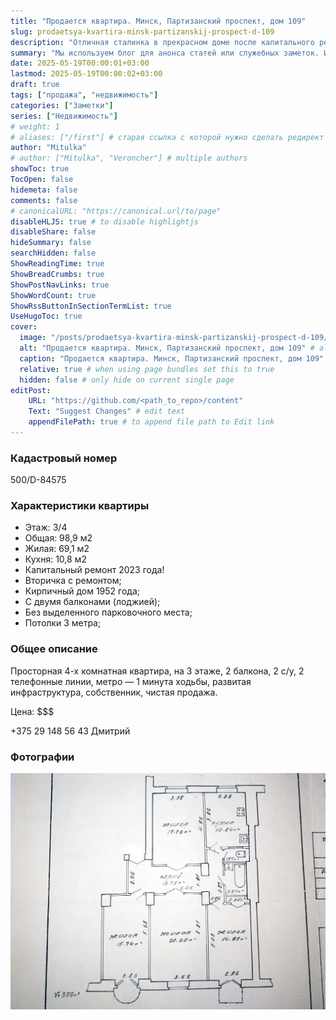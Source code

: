 ```yaml
---
title: "Продается квартира. Минск, Партизанский проспект, дом 109"
slug: prodaetsya-kvartira-minsk-partizanskij-prospect-d-109
description: "Отличная сталинка в прекрасном доме после капитального ремонта"
summary: "Мы используем блог для анонса статей или служебных заметок. Информация в них может быть не актуальной или даже не верной! Актуальную информацию смотрите в соответствующих разделах."
date: 2025-05-19T00:00:01+03:00
lastmod: 2025-05-19T00:00:02+03:00
draft: true
tags: ["продажа", "недвижимость"]
categories: ["Заметки"]
series: ["Недвижимость"]
# weight: 1
# aliases: ["/first"] # старая ссылка с которой нужно сделать редирект
author: "Mitulka"
# author: ["Mitulka", "Veroncher"] # multiple authors
showToc: true
TocOpen: false
hidemeta: false
comments: false
# canonicalURL: "https://canonical.url/to/page"
disableHLJS: true # to disable highlightjs
disableShare: false
hideSummary: false
searchHidden: false
ShowReadingTime: true
ShowBreadCrumbs: true
ShowPostNavLinks: true
ShowWordCount: true
ShowRssButtonInSectionTermList: true
UseHugoToc: true
cover:
  image: "/posts/prodaetsya-kvartira-minsk-partizanskij-prospect-d-109/img/01-prodaetsya-kvartira-minsk-partizanskij-prospect-d-109.jpg" # путь к обложке поста
  alt: "Продается квартира. Минск, Партизанский проспект, дом 109" # alt text
  caption: "Продается квартира. Минск, Партизанский проспект, дом 109" # display caption under cover
  relative: true # when using page bundles set this to true
  hidden: false # only hide on current single page
editPost:
    URL: "https://github.com/<path_to_repo>/content"
    Text: "Suggest Changes" # edit text
    appendFilePath: true # to append file path to Edit link
---
```


### Кадастровый номер 
500/D-84575

### Характеристики квартиры
- Этаж: 3/4
- Общая: 98,9 м2
- Жилая: 69,1 м2
- Кухня: 10,8 м2
- Капитальный ремонт 2023 года!
- Вторичка с ремонтом;
- Кирпичный дом 1952 года;
- С двумя балконами (лоджией);
- Без выделенного парковочного места;
- Потолки 3 метра;

### Общее описание
Просторная 4-х комнатная квартира, на 3 этаже, 2 балкона, 2 с/у, 2 телефонные линии, метро — 1 минута ходьбы, развитая инфраструктура, собственник, чистая продажа.

Цена: $$$

+375 29 148 56 43 Дмитрий

### Фотографии
![Продается квартира. Минск, Партизанский проспект, дом 109](img/01-prodaetsya-kvartira-minsk-partizanskij-prospect-d-109.jpg)